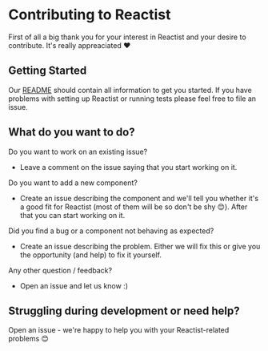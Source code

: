 # Contributing to Reactist

First of all a big thank you for your interest in Reactist and your desire to contribute. It's really appreaciated ❤️

## Getting Started

Our [README](../README.md) should contain all information to get you started. If you have problems with setting up Reactist or running tests please feel free to file an issue.

## What do you want to do?

Do you want to work on an existing issue?

* Leave a comment on the issue saying that you start working on it.

Do you want to add a new component?

* Create an issue describing the component and we'll tell you whether it's a good fit for Reactist (most of them will be so don't be shy 😊). After that you can start working on it.

Did you find a bug or a component not behaving as expected?

* Create an issue describing the problem. Either we will fix this or give you the opportunity (and help) to fix it yourself.

Any other question / feedback?

* Open an issue and let us know :)

## Struggling during development or need help?

Open an issue - we're happy to help you with your Reactist-related problems 😊
